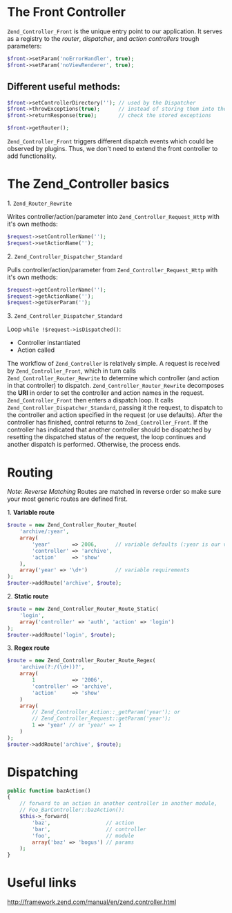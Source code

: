﻿The Front Controller
====================

`Zend_Controller_Front` is the unique entry point to our application. It serves
as a registry to the _router_, _dispatcher_, and _action controllers_ trough
parameters:
```php
$front->setParam('noErrorHandler', true);
$front->setParam('noViewRenderer', true);
```

Different useful methods:
-------------------------

```php
$front->setControllerDirectory(''); // used by the Dispatcher
$front->throwExceptions(true);      // instead of storing them into the Response
$front->returnResponse(true);       // check the stored exceptions
```
```php
$front->getRouter();
```
`Zend_Controller_Front` triggers different dispatch events which could be
observed by plugins. Thus, we don't need to extend the front controller to add
functionality.

The Zend_Controller basics
==========================

1\. `Zend_Router_Rewrite`

Writes controller/action/parameter into `Zend_Controller_Request_Http` with it's own methods:
```php
$request->setControllerName('');
$request->setActionName('');
```
2\. `Zend_Controller_Dispatcher_Standard`

Pulls controller/action/parameter from `Zend_Controller_Request_Http` with it's own methods:
```php
$request->getControllerName('');
$request->getActionName('');
$request->getUserParam('');
```
3\. `Zend_Controller_Dispatcher_Standard`

Loop `while !$request->isDispatched()`:
- Controller instantiated
- Action called

The workflow of `Zend_Controller` is relatively simple. A request is received by
`Zend_Controller_Front`, which in turn calls `Zend_Controller_Router_Rewrite` to
determine which controller (and action in that controller) to dispatch.
`Zend_Controller_Router_Rewrite` decomposes the **URI** in order to set the
controller and action names in the request. `Zend_Controller_Front` then enters
a dispatch loop. It calls `Zend_Controller_Dispatcher_Standard`, passing it the
request, to dispatch to the controller and action specified in the request (or
use defaults). After the controller has finished, control returns to
`Zend_Controller_Front`. If the controller has indicated that another controller
should be dispatched by resetting the dispatched status of the request, the loop
continues and another dispatch is performed. Otherwise, the process ends.

Routing
=======

*Note*: *Reverse Matching*
Routes are matched in reverse order so make sure your most generic routes are defined first.

1\. **Variable route**

```php
$route = new Zend_Controller_Router_Route(
    'archive/:year',
    array(
        'year'       => 2006,      // variable defaults (:year is our var part)
        'controller' => 'archive',
        'action'     => 'show'
    ),
    array('year' => '\d+')         // variable requirements
);
$router->addRoute('archive', $route);
```
2\. **Static route**

```php
$route = new Zend_Controller_Router_Route_Static(
    'login',
    array('controller' => 'auth', 'action' => 'login')
);
$router->addRoute('login', $route);
```
3\. **Regex route**

```php
$route = new Zend_Controller_Router_Route_Regex(
    'archive(?:/(\d+))?',
    array(
        1            => '2006',
        'controller' => 'archive',
        'action'     => 'show'
    )
    array(
        // Zend_Controller_Action::_getParam('year'); or
        // Zend_Controller_Request::getParam('year');
        1 => 'year' // or 'year' => 1
    )
);
$router->addRoute('archive', $route);
```

Dispatching
===========

```php
public function bazAction()
{
    // forward to an action in another controller in another module,
    // Foo_BarController::bazAction():
    $this->_forward(
        'baz',                  // action
        'bar',                  // controller
        'foo',                  // module
        array('baz' => 'bogus') // params
    );
}
```

Useful links
============

http://framework.zend.com/manual/en/zend.controller.html
